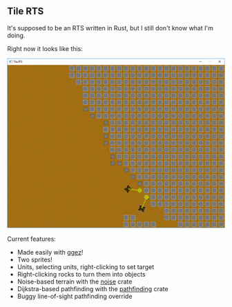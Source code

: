 ## Tile RTS

It's supposed to be an RTS written in Rust, but I still don't know what I'm doing.

Right now it looks like this:

![Mining](/screenshots/1-mining.png?raw=true)

Current features:
* Made easily with [ggez](https://docs.rs/crate/ggez)!
* Two sprites!
* Units, selecting units, right-clicking to set target
* Right-clicking rocks to turn them into objects
* Noise-based terrain with the [noise](https://docs.rs/crate/noise) crate
* Dijkstra-based pathfinding with the [pathfinding](https://docs.rs/crate/pathfinding) crate
* Buggy line-of-sight pathfinding override
